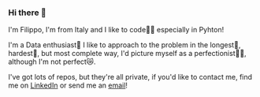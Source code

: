 ### Hi there 👋

<!--
**giovanefellas/giovanefellas** is a ✨ _special_ ✨ repository because its `README.md` (this file) appears on your GitHub profile.

Here are some ideas to get you started:

- 🔭 I’m currently working on ...
- 🌱 I’m currently learning ...
- 👯 I’m looking to collaborate on ...
- 🤔 I’m looking for help with ...
- 💬 Ask me about ...
- 📫 How to reach me: ...
- 😄 Pronouns: ...
- ⚡ Fun fact: ...
-->

I'm Filippo, I'm from Italy and I like to code👨‍💻 especially in Pyhton!

I'm a Data enthusiast💭 I like to approach to the problem in the longest🏃, hardest🧗, but most complete way, I'd picture myself as a perfectionist👨‍🎨, although I'm not perfect😿.

I've got lots of repos, but they're all private, if you'd like to contact me, find me on [LinkedIn](https://www.linkedin.com/in/filipposansoldo/) or send me an [email](mailto:filipposansoldo@me.com)!
